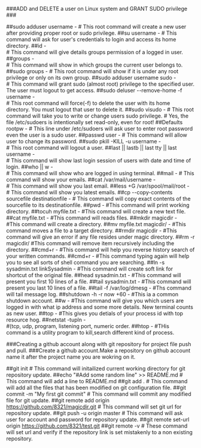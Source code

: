 
###ADD and  DELETE a user on Linux system and GRANT SUDO privilege ###

##sudo adduser username -
	# This root command will create a new user after providing proper root or sudo privilege.
##su username -	
	# This command will ask for user's credentials to login and access its home directory.
##id -	
	# This command will give details groups permission of a logged in user.
##groups -     	
	# This command will show in which groups the current user belongs to.
##sudo groups -	
	# This root command will show if it is under any root privilege or only on its own group.
##sudo adduser username sudo - 	
	# This command will grant sudo (almost root)  privilege to the specified user. 
	The user must logout to get access.
##sudo deluser --remove-home -f username -	
	# This root command will force(-f) to delete the user with its home directory.
	You must logout that user to delete it.
##sudo visudo -	
	# This root command will take you to write or change users sudo privilege. 
	# Yes, the file /etc/sudoers is intentionally set read-only, even for root! 
##Defaults rootpw -	
	# This line under /etc/sudoers will ask user to enter root password even the user is a sudo user.
##passwd user -	
	# This command will allow user to change its password.
##sudo pkill -KILL -u username -	
	# This root command will logout a user.
##last || lastb || last tty || last username -	
	# This command will show last login session of users with date and time of login.
##who || w -	
	# This command will show who are logged in using terminal.
##mail -
	# This command will show your emails.
##cat /var/mail/username -	
	# This command will show you last email.
##less +G /var/spool/mail/root -	
	# This command will show you latest emails.
##cp --copy-contents sourcefile destinationfile -
	# This command will copy exact contents of the sourcefile to its destinationfile.
##pwd - 
	#This command will print working directory.
##tocuh myfile.txt - 
	#This command will create a new text file.
##cat myfile.txt -
	#This command will reads files.
##mkdir magicdir -		
	#This command will create a directory.
##mv myfile.txt magicdir/ -
	#This command moves a file to a target directory.
##rmdir magicdir -
	#This command will give an error if any file resides under magic directory.
##rm -r magicdir/ 
	#This command will remove item recursively including the directory.
##cmd+r -
	#This command will help you reverse history search of your written commands.
##cmd+r -
	#This command typing again will help you to see all sorts of shell command you are searching.
##ln -s sysadmin.txt linkSysadmin -	
	#This command will create soft link for shortcut of the original file.
##head sysadmin.txt -
	#This command will present you first 10 lines of a file.
##tail sysadmin.txt -
	#This command  will present you last 10 lines of a file.
##tail -f /var/log/dmesg -
	#Ths command will tail message log.
##shutdown -h -r now +60 -
	#This ia a common shutdown account.
##w -
	#This command will give you which users are logged in with what ip address and some more details.
	New terminal counts as new user.
##top -
	#This gives you detials of your process id with top resource hog.
##netstat -tupln -	
	#(tcp, udp, program, listening port, numeric order.
##htop -
	#THis command is a utility program to kill,search different kind of process.


###Creating a github account along with git repository for project file push and pull.
###Create a github account.Make a repository on github account name it after the project name you are wokring on it.

##git init
	# This command will initailized current working directory for git repository update.
##echo "#Add some random line" >> README.md
	# This command will add  a line to README.md
##git add .
	# This command will add all the files that has been modified on git configuration file.
##git commit -m "My first git commit"
	# This command will commit any modified file for git update.
##git remote add origin https://github.com/8321/magicdir.git
	# This command will set git url for repository update.
##git push -u origin master
	# This command will ask user for account and password for repository update.
##git remote set-url origin https://github.com/8321/test.git
##git remote -v
	# These command will set url and verify if the repository link is set mistakenly to a non existing repository.
